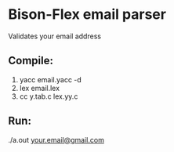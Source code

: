 # Bison-Flex email parser
Validates your email address
## Compile:
1. yacc email.yacc -d
2. lex email.lex
3. cc y.tab.c lex.yy.c
## Run:
 ./a.out your.email@gmail.com
